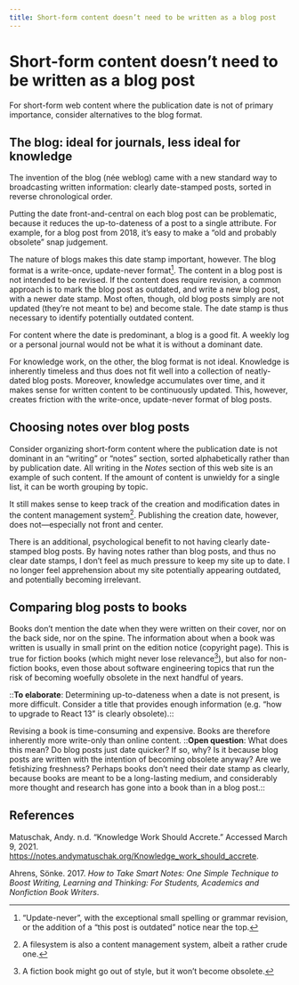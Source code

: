 ```yaml
---
title: Short-form content doesn’t need to be written as a blog post
---
```


# Short-form content doesn’t need to be written as a blog post
For short-form web content where the publication date is not of primary importance, consider alternatives to the blog format.

## The blog: ideal for journals, less ideal for knowledge
The invention of the blog (née weblog) came with a new standard way to broadcasting written information: clearly date-stamped posts, sorted in reverse chronological order.

Putting the date front-and-central on each blog post can be problematic, because it reduces the up-to-dateness of a post to a single attribute. For example, for a blog post from 2018, it’s easy to make a “old and probably obsolete” snap judgement.

The nature of blogs makes this date stamp important, however. The blog format is a write-once, update-never format[^1]. The content in a blog post is not intended to be revised. If the content does require revision, a common approach is to mark the blog post as outdated, and write a new blog post, with a newer date stamp. Most often, though, old blog posts simply are not updated (they’re not meant to be) and become stale. The date stamp is thus necessary to identify potentially outdated content.

[^1]: “Update-never”, with the exceptional small spelling or grammar revision, or the addition of a “this post is outdated” notice near the top.

For content where the date is predominant, a blog is a good fit. A weekly log or a personal journal would not be what it is without a dominant date.

For knowledge work, on the other, the blog format is not ideal. Knowledge is inherently timeless and thus does not fit well into a collection of neatly-dated blog posts. Moreover, knowledge accumulates over time, and it makes sense for written content to be continuously updated. This, however, creates friction with the write-once, update-never format of blog posts. 

## Choosing notes over blog posts
Consider organizing short-form content where the publication date is not dominant in an “writing” or “notes” section, sorted alphabetically rather than by publication date. All writing in the _Notes_  section of this web site is an example of such content. If the amount of content is unwieldy for a single list, it can be worth grouping by topic.

It still makes sense to keep track of the creation and modification dates in the content management system[^2]. Publishing the creation date, however, does not—especially not front and center.

[^2]: A filesystem is also a content management system, albeit a rather crude one.

There is an additional, psychological benefit to not having clearly date-stamped blog posts. By having notes rather than blog posts, and thus no clear date stamps, I don’t feel as much pressure to keep my site up to date. I no longer feel apprehension about my site potentially appearing outdated, and potentially becoming irrelevant.

## Comparing blog posts to books
Books don’t mention the date when they were written on their cover, nor on the back side, nor on the spine. The information about when a book was written is usually in small print on the edition notice (copyright page). This is true for fiction books (which might never lose relevance[^3]), but also for non-fiction books, even those about software engineering topics that run the risk of becoming woefully obsolete in the next handful of years.

[^3]: A fiction book might go out of style, but it won’t become obsolete.

::**To elaborate**: Determining up-to-dateness when a date is not present, is more difficult. Consider a title that provides enough information (e.g. “how to upgrade to React 13” is clearly obsolete).::

Revising a book is time-consuming and expensive. Books are therefore inherently more write-only than online content. ::**Open question**: What does this mean? Do blog posts just date quicker? If so, why? Is it because blog posts are written with the intention of becoming obsolete anyway? Are we fetishizing freshness? Perhaps books don’t need their date stamp as clearly, because books are meant to be a long-lasting medium, and considerably more thought and research has gone into a book than in a blog post.::

## References
Matuschak, Andy. n.d. “Knowledge Work Should Accrete.” Accessed March 9, 2021. https://notes.andymatuschak.org/Knowledge_work_should_accrete.

Ahrens, Sönke. 2017. *How to Take Smart Notes: One Simple Technique to Boost Writing, Learning and Thinking: For Students, Academics and Nonfiction Book Writers*.
